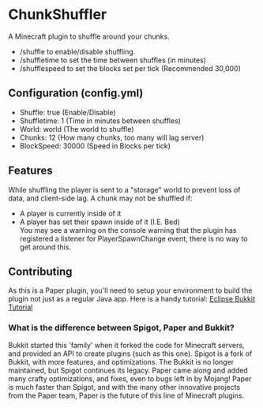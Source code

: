 # ChunkShuffler 
A Minecraft plugin to shuffle around your chunks.
- /shuffle to enable/disable shuffling.
- /shuffletime to set the time between shuffles (in minutes)
- /shufflespeed to set the blocks set per tick (Recommended 30,000)

## Configuration (config.yml)
- Shuffle: true (Enable/Disable)
- Shuffletime: 1 (Time in minutes between shuffles)
- World: world (The world to shuffle)
- Chunks: 12 (How many chunks, too many will lag server)
- BlockSpeed: 30000 (Speed in Blocks per tick)

## Features 
While shuffling the player is sent to a "storage" world to prevent loss of data, and client-side lag. A chunk may not be shuffled if:
- A player is currently inside of it
- A player has set their spawn inside of it (I.E. Bed)  
You may see a warning on the console warning that the plugin has registered a listener for PlayerSpawnChange event, there is no way to get around this.

## Contributing
As this is a Paper plugin, you'll need to setup your environment to build the plugin not just as a regular Java app.
Here is a handy tutorial:
[Eclipse Bukkit Tutorial](https://bukkit.fandom.com/wiki/Plugin_Tutorial_(Eclipse))
### What is the difference between Spigot, Paper and Bukkit?
Bukkit started this 'family' when it forked the code for Minecraft servers, and provided an API to create plugins (such as this one). Spigot is a fork of Bukkit, with more features, and optimizations. The Bukkit is no longer maintained, but Spigot continues its legacy. Paper came along and added many crafty optimizations, and fixes, even to bugs left in by Mojang! Paper is much faster than Spigot, and with the many other innovative projects from the Paper team, Paper is the future of this line of Minecraft plugins.
